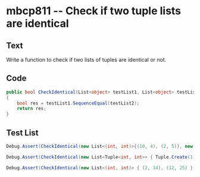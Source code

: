 # mbcp811 -- Check if two tuple lists are identical

## Text

Write a function to check if two lists of tuples are identical or not.

## Code

```csharp
public bool CheckIdentical(List<object> testList1, List<object> testList2) 
{
    bool res = testList1.SequenceEqual(testList2);
    return res;
}
```

## Test List

```csharp
Debug.Assert(CheckIdentical(new List<(int, int)>{(10, 4), (2, 5)}, new List<(int, int)>{(10, 4), (2, 5)}) == true);
```

```csharp
Debug.Assert(CheckIdentical(new List<Tuple<int, int>> { Tuple.Create(1, 2), Tuple.Create(3, 7) }, new List<Tuple<int, int>> { Tuple.Create(12, 14), Tuple.Create(12, 45) }) == false);
```

```csharp
Debug.Assert(CheckIdentical(new List<(int, int)> { (2, 14), (12, 25) }, new List<(int, int)> { (2, 14), (12, 25) }) == true);
```
